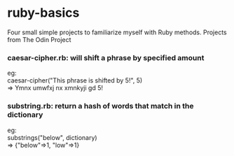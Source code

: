 # ruby-basics
Four small simple projects to familiarize myself with Ruby methods.
Projects from The Odin Project

### caesar-cipher.rb: will shift a phrase by specified amount

eg: <br /> caesar-cipher("This phrase is shifted by 5!", 5) <br /> => Ymnx umwfxj nx xmnkyji gd 5!

### substring.rb: return a hash of words that match in the dictionary
eg: <br /> substrings("below", dictionary) <br /> => {"below"=>1, "low"=>1}
